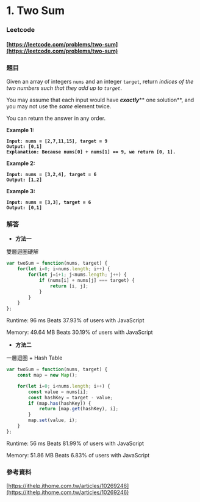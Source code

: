 # 1. Two Sum

### Leetcode

#### [https://leetcode.com/problems/two-sum](https://leetcode.com/problems/two-sum)

### 題目

Given an array of integers `nums` and an integer `target`, return _indices of the two numbers such that they add up to `target`_.

You may assume that each input would have _**exactly**_** one solution**, and you may not use the _same_ element twice.

You can return the answer in any order.

**Example 1:**

<pre><code><strong>Input: nums = [2,7,11,15], target = 9
</strong><strong>Output: [0,1]
</strong><strong>Explanation: Because nums[0] + nums[1] == 9, we return [0, 1].
</strong></code></pre>

**Example 2:**

<pre><code><strong>Input: nums = [3,2,4], target = 6
</strong><strong>Output: [1,2]
</strong></code></pre>

**Example 3:**

<pre><code><strong>Input: nums = [3,3], target = 6
</strong><strong>Output: [0,1]
</strong></code></pre>

### 解答 <a href="#ti-jie" id="ti-jie"></a>

* **方法一**

雙層迴圈硬解

```javascript
var twoSum = function(nums, target) {
    for(let i=0; i<nums.length; i++) {
        for(let j=i+1; j<nums.length; j++) {
            if (nums[i] + nums[j] === target) {
                return [i, j];
            }
        }
    }
};
```

Runtime: 96 ms Beats 37.93% of users with JavaScript

Memory: 49.64 MB Beats 30.19% of users with JavaScript

* **方法二**

一層迴圈 + Hash Table

```javascript
var twoSum = function(nums, target) {
    const map = new Map();

    for(let i=0; i<nums.length; i++) {
        const value = nums[i];
        const hashKey = target - value;
        if (map.has(hashKey)) {
            return [map.get(hashKey), i];
        }
        map.set(value, i);
    }
};
```

Runtime: 56 ms Beats 81.99% of users with JavaScript

Memory: 51.86 MB Beats 6.83% of users with JavaScript

### 參考資料

[https://ithelp.ithome.com.tw/articles/10269246](https://ithelp.ithome.com.tw/articles/10269246)
